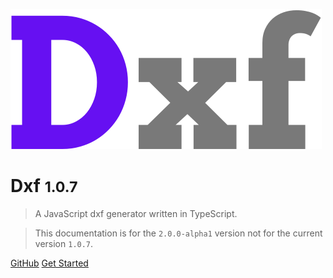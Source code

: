 <!-- _coverpage.md -->

![logo](_media/logo.svg)

# Dxf <small>1.0.7</small>

> A JavaScript dxf generator written in TypeScript.

> This documentation is for the ```2.0.0-alpha1``` version not for the current version ```1.0.7```.

[GitHub](https://github.com/tarikjabiri/dxf)
[Get Started](quick-start.md)
